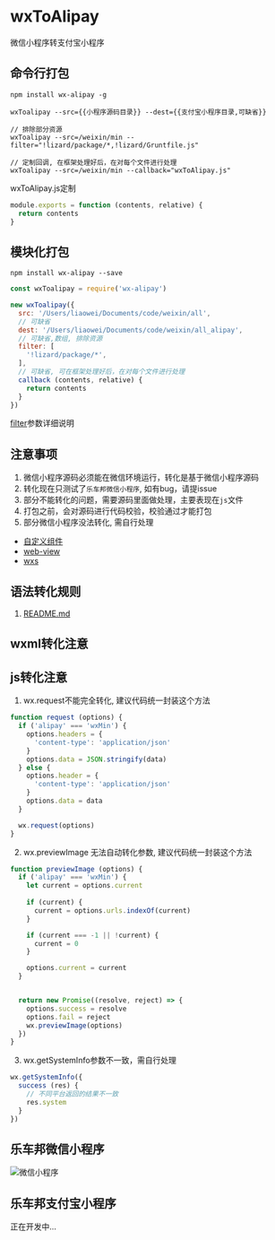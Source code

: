 # wxToAlipay
微信小程序转支付宝小程序

## 命令行打包
```
npm install wx-alipay -g

wxToalipay --src={{小程序源码目录}} --dest={{支付宝小程序目录,可缺省}}

// 排除部分资源
wxToalipay --src=/weixin/min --filter="!lizard/package/*,!lizard/Gruntfile.js"

// 定制回调, 在框架处理好后，在对每个文件进行处理
wxToalipay --src=/weixin/min --callback="wxToAlipay.js"
```
wxToAlipay.js定制
```JavaScript
module.exports = function (contents, relative) {
  return contents
}
```


## 模块化打包
```
npm install wx-alipay --save
```
```JavaScript
const wxToalipay = require('wx-alipay')

new wxToalipay({
  src: '/Users/liaowei/Documents/code/weixin/all',
  // 可缺省
  dest: '/Users/liaowei/Documents/code/weixin/all_alipay',
  // 可缺省,数组, 排除资源
  filter: [
    '!lizard/package/*',
  ],
  // 可缺省, 可在框架处理好后，在对每个文件进行处理
  callback (contents, relative) {
    return contents
  }
})
```
[filter](https://github.com/douzi8/file-match)参数详细说明

## 注意事项
1. 微信小程序源码必须能在微信环境运行，转化是基于微信小程序源码
1. 转化现在只测试了``乐车邦微信小程序``, 如有bug，请提issue
1. 部分不能转化的问题，需要源码里面做处理，主要表现在``js``文件
1. 打包之前，会对源码进行代码校验，校验通过才能打包
1. 部分微信小程序没法转化, 需自行处理
- [自定义组件](https://mp.weixin.qq.com/debug/wxadoc/dev/framework/custom-component/)
- [web-view](https://mp.weixin.qq.com/debug/wxadoc/dev/component/web-view.html)
- [wxs](https://mp.weixin.qq.com/debug/wxadoc/dev/framework/view/wxs/)

## 语法转化规则
1. [README.md](https://github.com/douzi8/wxToAlipay/blob/master/test/README.md)

## wxml转化注意

## js转化注意
1. wx.request不能完全转化, 建议代码统一封装这个方法
```JavaScript
function request (options) {
  if ('alipay' === 'wxMin') {
    options.headers = {
      'content-type': 'application/json'
    }
    options.data = JSON.stringify(data)
  } else {
    options.header = {
      'content-type': 'application/json'
    }
    options.data = data
  }

  wx.request(options)
}
```
2. wx.previewImage 无法自动转化参数, 建议代码统一封装这个方法
```JavaScript
function previewImage (options) {
  if ('alipay' === 'wxMin') {
    let current = options.current
    
    if (current) {
      current = options.urls.indexOf(current)
    }

    if (current === -1 || !current) {
      current = 0
    }

    options.current = current
  }


  return new Promise((resolve, reject) => {
    options.success = resolve
    options.fail = reject
    wx.previewImage(options)
  })
}
```

3. wx.getSystemInfo参数不一致，需自行处理
```JavaScript
wx.getSystemInfo({
  success (res) {
    // 不同平台返回的结果不一致
    res.system
  }
})
```


## 乐车邦微信小程序
![微信小程序](https://raw.githubusercontent.com/douzi8/wxToAlipay/master/demo/lechebang.wx.jpg)


## 乐车邦支付宝小程序
正在开发中...